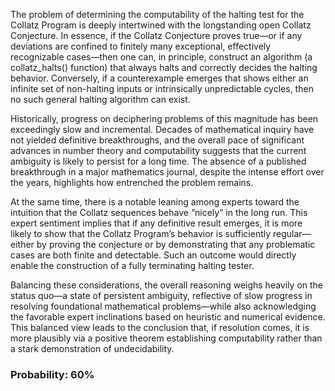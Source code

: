 The problem of determining the computability of the halting test for the Collatz Program is deeply intertwined with the longstanding open Collatz Conjecture. In essence, if the Collatz Conjecture proves true—or if any deviations are confined to finitely many exceptional, effectively recognizable cases—then one can, in principle, construct an algorithm (a collatz_halts() function) that always halts and correctly decides the halting behavior. Conversely, if a counterexample emerges that shows either an infinite set of non-halting inputs or intrinsically unpredictable cycles, then no such general halting algorithm can exist.

Historically, progress on deciphering problems of this magnitude has been exceedingly slow and incremental. Decades of mathematical inquiry have not yielded definitive breakthroughs, and the overall pace of significant advances in number theory and computability suggests that the current ambiguity is likely to persist for a long time. The absence of a published breakthrough in a major mathematics journal, despite the intense effort over the years, highlights how entrenched the problem remains.

At the same time, there is a notable leaning among experts toward the intuition that the Collatz sequences behave “nicely” in the long run. This expert sentiment implies that if any definitive result emerges, it is more likely to show that the Collatz Program’s behavior is sufficiently regular—either by proving the conjecture or by demonstrating that any problematic cases are both finite and detectable. Such an outcome would directly enable the construction of a fully terminating halting tester.

Balancing these considerations, the overall reasoning weighs heavily on the status quo—a state of persistent ambiguity, reflective of slow progress in resolving foundational mathematical problems—while also acknowledging the favorable expert inclinations based on heuristic and numerical evidence. This balanced view leads to the conclusion that, if resolution comes, it is more plausibly via a positive theorem establishing computability rather than a stark demonstration of undecidability.

### Probability: 60%
